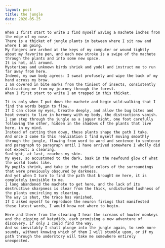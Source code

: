 ```yaml
---
layout: post
title: the jungle
date: 2020-05-25
---
```


	When I first start to write I find myself waving a machete inches from the edge of my nose. 
	There is a thicket of jungle plants in between where I sit now and where I am going. 
	My fingers are arched at the keys of my computer or wound tightly about my favorite pen, and each new stroke is a swipe of the machete through the plants and into some new space. 
	It is hot, all around. 
	Mysterious and unknown birds shriek and yodel and instruct me to run far away from here. 
	Indeed, my own body agrees: I sweat profusely and wipe the back of my hand across my brow. 
	I am covered in bite marks from the tiniest of insects, consistently distracting me from my journey through the forest. 
	When I first start to write I am trapped in this thicket.
	
	It is only when I put down the machete and begin wild-walking that I find the words begin to flow. 
	If I can close my eyes, breathe deeply, and allow the bug bites and heat sweats to live in harmony with my body, the distractions vanish. 
	I can step through the jungle as a jaguar might, one foot carefully following the other, hidden in the shadows of the plants that live here, in my mind. 
	Instead of cutting them down, these plants shape the path I take. 
	And once I come to this realization I find myself moving smoothly through the jungle, flowing from word to word and sentence to sentence and paragraph to paragraph until I have arrived somewhere I wholly did not expect: a clearing. 
	Sunlight, at last, reaches my skin. 
	My eyes, so accustomed to the dark, bask in the newfound glow of what the world looks like. 
	My pupils shrink, and take in the subtle colors of the surroundings that were previously obscured by darkness. 
	And yet when I turn to find the path that brought me here, it is completely invisible to me. 
	I long abandoned the machete to get here, and the lack of its destructive sharpness is clear from the thick, undisturbed lushness of the plants encircling my clearing. 
	The way is shut, the trace has vanished. 
	If I asked myself to reproduce the neuron firings that manifested these latest words, I would know not where to begin. 
	
	Here and there from the clearing I hear the screams of howler monkeys and the zipping of katydids, each promising a new adventure of discovery, if only I could find the way. 
	And so inevitably I shall plunge into the jungle again, to seek more sounds, without knowing which of them I will stumble upon, or if my path through the understory will take me somewhere entirely unexpected. 
